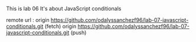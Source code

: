 This is lab 06
It's about JavaScript conditionals

remote url :
origin	https://github.com/odalyssanchezf96/lab-07-javascript-conditionals.git (fetch)
origin	https://github.com/odalyssanchezf96/lab-07-javascript-conditionals.git (push)
